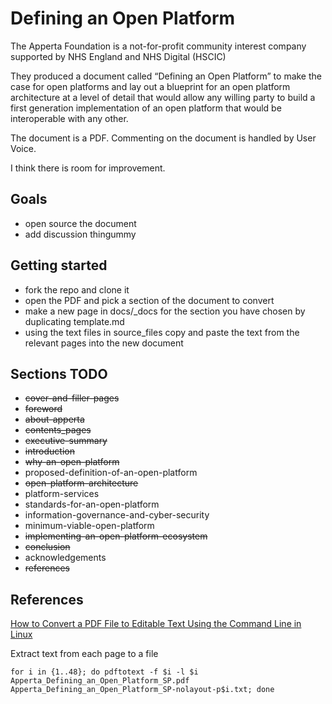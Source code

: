 # Defining an Open Platform
The Apperta Foundation is a not-for-profit community interest company supported by NHS England and NHS Digital (HSCIC)

They produced a document called “Defining an Open Platform” to make the case for open platforms and lay out a blueprint for an open platform architecture at a level of detail that would allow any willing party to build a first generation implementation of an open platform that would be interoperable with any other.

The document is a PDF. Commenting on the document is handled by User Voice.

I think there is room for improvement.

## Goals
- open source the document
- add discussion thingummy

## Getting started
- fork the repo and clone it
- open the PDF and pick a section of the document to convert
- make a new page in docs/_docs for the section you have chosen by duplicating template.md
- using the text files in source_files copy and paste the text from the relevant pages into the new document

## Sections TODO
- ~~cover-and-filler-pages~~
- ~~foreword~~
- ~~about-apperta~~
- ~~contents_pages~~
- ~~executive-summary~~
- ~~introduction~~
- ~~why-an-open-platform~~
- proposed-definition-of-an-open-platform
- ~~open-platform-architecture~~
- platform-services
- standards-for-an-open-platform
- information-governance-and-cyber-security
- minimum-viable-open-platform
- ~~implementing-an-open-platform-ecosystem~~
- ~~conclusion~~
- acknowledgements
- ~~references~~

## References

[How to Convert a PDF File to Editable Text Using the Command Line in Linux](https://www.howtogeek.com/228531/how-to-convert-a-pdf-file-to-editable-text-using-the-command-line-in-linux/)

Extract text from each page to a file

`for i in {1..48}; do pdftotext -f $i -l $i Apperta_Defining_an_Open_Platform_SP.pdf Apperta_Defining_an_Open_Platform_SP-nolayout-p$i.txt; done`
